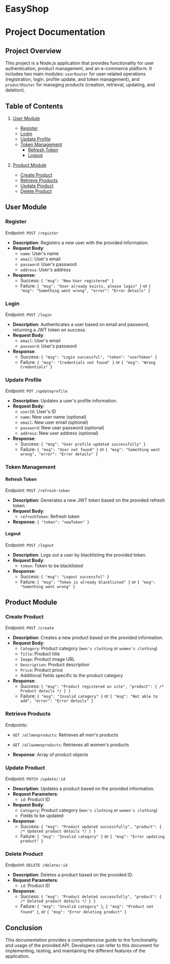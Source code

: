 # EasyShop
# Project Documentation

## Project Overview

This project is a Node.js application that provides functionality for user authentication, product management, and an e-commerce platform. It includes two main modules: `userRouter` for user-related operations (registration, login, profile update, and token management), and `productRouter` for managing products (creation, retrieval, updating, and deletion).

## Table of Contents

1. [User Module](#user-module)
   - [Register](#register)
   - [Login](#login)
   - [Update Profile](#update-profile)
   - [Token Management](#token-management)
     - [Refresh Token](#refresh-token)
     - [Logout](#logout)
  
2. [Product Module](#product-module)
   - [Create Product](#create-product)
   - [Retrieve Products](#retrieve-products)
   - [Update Product](#update-product)
   - [Delete Product](#delete-product)

## User Module

### Register

Endpoint: `POST /register`

- **Description**: Registers a new user with the provided information.
- **Request Body**:
  - `name`: User's name
  - `email`: User's email
  - `password`: User's password
  - `address`: User's address
- **Response**:
  - Success: `{ "msg": "New User registered" }`
  - Failure: `{ "msg": "User already exists, please login" }` or `{ "msg": "Something went wrong", "error": "Error details" }`

### Login

Endpoint: `POST /login`

- **Description**: Authenticates a user based on email and password, returning a JWT token on success.
- **Request Body**:
  - `email`: User's email
  - `password`: User's password
- **Response**:
  - Success: `{ "msg": "Login successful", "token": "userToken" }`
  - Failure: `{ "msg": "Credentials not found" }` or `{ "msg": "Wrong Credentials" }`

### Update Profile

Endpoint: `PUT /updateprofile`

- **Description**: Updates a user's profile information.
- **Request Body**:
  - `userID`: User's ID
  - `name`: New user name (optional)
  - `email`: New user email (optional)
  - `password`: New user password (optional)
  - `address`: New user address (optional)
- **Response**:
  - Success: `{ "msg": "User profile updated successfully" }`
  - Failure: `{ "msg": "User not found" }` or `{ "msg": "Something went wrong", "error": "Error details" }`

### Token Management

#### Refresh Token

Endpoint: `POST /refresh-token`

- **Description**: Generates a new JWT token based on the provided refresh token.
- **Request Body**:
  - `refreshToken`: Refresh token
- **Response**: `{ "token": "newToken" }`

#### Logout

Endpoint: `POST /logout`

- **Description**: Logs out a user by blacklisting the provided token.
- **Request Body**:
  - `token`: Token to be blacklisted
- **Response**:
  - Success: `{ "msg": "Logout successful" }`
  - Failure: `{ "msg": "Token is already blacklisted" }` or `{ "msg": "Something went wrong" }`

## Product Module

### Create Product

Endpoint: `POST /create`

- **Description**: Creates a new product based on the provided information.
- **Request Body**:
  - `Catogory`: Product category (`men's clothing` or `women's clothing`)
  - `Title`: Product title
  - `Image`: Product image URL
  - `Description`: Product description
  - `Price`: Product price
  - Additional fields specific to the product category
- **Response**:
  - Success: `{ "msg": "Product registered on site", "product": { /* Product details */ } }`
  - Failure: `{ "msg": "Invalid category" }` or `{ "msg": "Not able to add", "error": "Error details" }`

### Retrieve Products

Endpoints:
- `GET /allmenproducts`: Retrieves all men's products
- `GET /allwomenproducts`: Retrieves all women's products

- **Response**: Array of product objects

### Update Product

Endpoint: `PATCH /update/:id`

- **Description**: Updates a product based on the provided information.
- **Request Parameters**:
  - `id`: Product ID
- **Request Body**:
  - `Catogory`: Product category (`men's clothing` or `women's clothing`)
  - Fields to be updated
- **Response**:
  - Success: `{ "msg": "Product updated successfully", "product": { /* Updated product details */ } }`
  - Failure: `{ "msg": "Invalid category" }` or `{ "msg": "Error updating product" }`

### Delete Product

Endpoint: `DELETE /delete/:id`

- **Description**: Deletes a product based on the provided ID.
- **Request Parameters**:
  - `id`: Product ID
- **Response**:
  - Success: `{ "msg": "Product deleted successfully", "product": { /* Deleted product details */ } }`
  - Failure: `{ "msg": "Invalid category" }`, `{ "msg": "Product not found" }`, or `{ "msg": "Error deleting product" }`

## Conclusion

This documentation provides a comprehensive guide to the functionality and usage of the provided API. Developers can refer to this document for implementing, testing, and maintaining the different features of the application.
